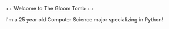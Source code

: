 ++ Welcome to The Gloom Tomb ++ 


I'm a 25 year old Computer Science major specializing in Python!



